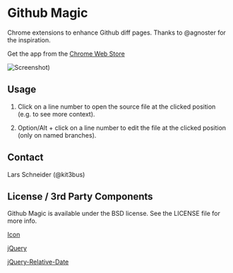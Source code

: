 # Github Magic

Chrome extensions to enhance Github diff pages. Thanks to @agnoster for the inspiration.

Get the app from the [Chrome Web Store](https://chrome.google.com/webstore/detail/github-magic/nebfkfejikecebcjgbbidmkpfnknbena)

![Screenshot](chrome-github-magic/raw/master/screenshot.png))


## Usage

1. Click on a line number to open the source file at the clicked position (e.g. to see more context). 

2. Option/Alt + click on a line number to edit the file at the clicked position (only on named branches).


## Contact

Lars Schneider (@kit3bus)


## License / 3rd Party Components

Github Magic is available under the BSD license. See the LICENSE file for more info.

[Icon](http://openclipart.org/detail/83863/magic-wand-by-jhnri4)

[jQuery](http://jquery.org/license/)

[jQuery-Relative-Date](https://github.com/drinks/jquery-relative-date)